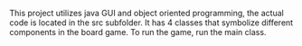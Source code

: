 This project utilizes java GUI and object oriented programming, the actual code is located in the src subfolder. It has 4 classes that symbolize different components in the board game. To run the game, run the main class.
